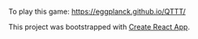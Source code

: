 To play this game: https://eggplanck.github.io/QTTT/

This project was bootstrapped with [Create React App](https://github.com/facebook/create-react-app).
